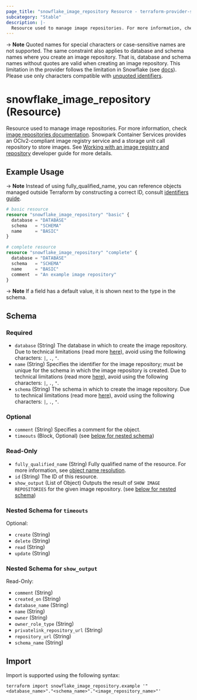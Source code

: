 ```yaml
---
page_title: "snowflake_image_repository Resource - terraform-provider-snowflake"
subcategory: "Stable"
description: |-
  Resource used to manage image repositories. For more information, check image repositories documentation https://docs.snowflake.com/en/sql-reference/sql/create-image-repository. Snowpark Container Services provides an OCIv2-compliant image registry service and a storage unit call repository to store images. See Working with an image registry and repository https://docs.snowflake.com/en/developer-guide/snowpark-container-services/working-with-registry-repository developer guide for more details.
---
```


-> **Note** Quoted names for special characters or case-sensitive names are not supported. The same constraint also applies to database and schema names where you create an image repository. That is, database and schema names without quotes are valid when creating an image repository. This limitation in the provider follows the limitation in Snowflake (see [docs](https://docs.snowflake.com/en/sql-reference/sql/create-image-repository)). Please use only characters compatible with [unquoted identifiers](https://docs.snowflake.com/en/sql-reference/identifiers-syntax#label-unquoted-identifier).

# snowflake_image_repository (Resource)

Resource used to manage image repositories. For more information, check [image repositories documentation](https://docs.snowflake.com/en/sql-reference/sql/create-image-repository). Snowpark Container Services provides an OCIv2-compliant image registry service and a storage unit call repository to store images. See [Working with an image registry and repository](https://docs.snowflake.com/en/developer-guide/snowpark-container-services/working-with-registry-repository) developer guide for more details.

## Example Usage

-> **Note** Instead of using fully_qualified_name, you can reference objects managed outside Terraform by constructing a correct ID, consult [identifiers guide](../guides/identifiers_rework_design_decisions#new-computed-fully-qualified-name-field-in-resources).
<!-- TODO(SNOW-1634854): include an example showing both methods-->

```terraform
# basic resource
resource "snowflake_image_repository" "basic" {
  database = "DATABASE"
  schema   = "SCHEMA"
  name     = "BASIC"
}

# complete resource
resource "snowflake_image_repository" "complete" {
  database = "DATABASE"
  schema   = "SCHEMA"
  name     = "BASIC"
  comment  = "An example image repository"
}
```

-> **Note** If a field has a default value, it is shown next to the type in the schema.

<!-- schema generated by tfplugindocs -->
## Schema

### Required

- `database` (String) The database in which to create the image repository. Due to technical limitations (read more [here](../guides/identifiers_rework_design_decisions#known-limitations-and-identifier-recommendations)), avoid using the following characters: `|`, `.`, `"`.
- `name` (String) Specifies the identifier for the image repository; must be unique for the schema in which the image repository is created. Due to technical limitations (read more [here](../guides/identifiers_rework_design_decisions#known-limitations-and-identifier-recommendations)), avoid using the following characters: `|`, `.`, `"`.
- `schema` (String) The schema in which to create the image repository. Due to technical limitations (read more [here](../guides/identifiers_rework_design_decisions#known-limitations-and-identifier-recommendations)), avoid using the following characters: `|`, `.`, `"`.

### Optional

- `comment` (String) Specifies a comment for the object.
- `timeouts` (Block, Optional) (see [below for nested schema](#nestedblock--timeouts))

### Read-Only

- `fully_qualified_name` (String) Fully qualified name of the resource. For more information, see [object name resolution](https://docs.snowflake.com/en/sql-reference/name-resolution).
- `id` (String) The ID of this resource.
- `show_output` (List of Object) Outputs the result of `SHOW IMAGE REPOSITORIES` for the given image repository. (see [below for nested schema](#nestedatt--show_output))

<a id="nestedblock--timeouts"></a>
### Nested Schema for `timeouts`

Optional:

- `create` (String)
- `delete` (String)
- `read` (String)
- `update` (String)


<a id="nestedatt--show_output"></a>
### Nested Schema for `show_output`

Read-Only:

- `comment` (String)
- `created_on` (String)
- `database_name` (String)
- `name` (String)
- `owner` (String)
- `owner_role_type` (String)
- `privatelink_repository_url` (String)
- `repository_url` (String)
- `schema_name` (String)

## Import

Import is supported using the following syntax:

```shell
terraform import snowflake_image_repository.example '"<database_name>"."<schema_name>"."<image_repository_name>"'
```
